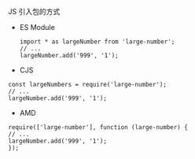 JS 引入包的方式
- ES Module

  ```
  import * as largeNumber from 'large-number';
  // ...
  largeNumber.add('999', '1');
  ```

-	CJS

  ```
  const largeNumbers = require('large-number');
  // ...
  largeNumber.add('999', '1');
  ```

-	AMD 

  ```
  require(['large-number'], function (large-number) {
  // ...
  largeNumber.add('999', '1');
  });
  ```

  

